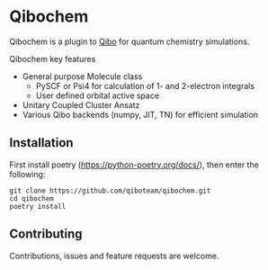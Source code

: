 
# Qibochem

Qibochem is a plugin to [Qibo](https://github.com/qiboteam/qibo) for quantum chemistry simulations.

Qibochem key features

* General purpose Molecule class
  * PySCF or Psi4 for calculation of 1- and 2-electron integrals
  * User defined orbital active space
* Unitary Coupled Cluster Ansatz
* Various Qibo backends (numpy, JIT, TN) for efficient simulation

## Installation

First install poetry (https://python-poetry.org/docs/), then enter the following:
```
git clone https://github.com/qiboteam/qibochem.git
cd qibochem
poetry install
```

## Contributing

Contributions, issues and feature requests are welcome.
